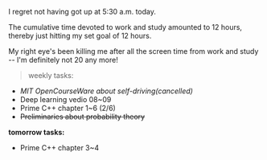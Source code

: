 I regret not having got up at 5:30 a.m. today.

The cumulative time devoted to work and study amounted to 12 hours, thereby just hitting my set goal of 12 hours.

My right eye's been killing me after all the screen time from work and study -- I'm definitely not 20 any more!

> weekly tasks:
+ *MIT OpenCourseWare about self-driving(cancelled)*
+ Deep learning vedio 08~09
+ Prime C++ chapter 1~6 (2/6)
+ ~~Preliminaries about probability theory~~

**tomorrow tasks:**
- Prime C++ chapter 3~4
